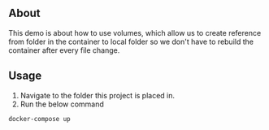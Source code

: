 ## About

This demo is about how to use volumes, which allow us to create reference from folder in the container to local folder so we don't have to rebuild the container after every file change.

## Usage

1. Navigate to the folder this project is placed in.
2. Run the below command

```
docker-compose up
```
